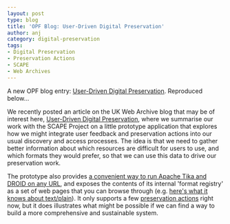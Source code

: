 ```yaml
---
layout: post
type: blog
title: 'OPF Blog: User-Driven Digital Preservation'
author: anj
category: digital-preservation
tags:
- Digital Preservation
- Preservation Actions
- SCAPE
- Web Archives
---
```

<p>
A new OPF blog entry: <a href="http://openpreservation.org/knowledge/blogs/2014/08/28/user-driven-digital-preservation/">User-Driven Digital Preservation</a>. Reproduced below...
</p>
<!--break-->

<p>We recently posted an article on the UK Web Archive blog that may be of interest here, <a class="external" href="http://britishlibrary.typepad.co.uk/webarchive/2014/08/user-driven-digital-preservation-with-interject.html">User-Driven Digital Preservation</a>, where we summarise our work with the SCAPE Project on a little prototype application that explores how we might integrate user feedback and preservation actions into our usual discovery and access processes. The idea is that we need to gather better information about which resources are difficult for users to use, and which formats they would prefer, so that we can use this data to drive our preservation work.</p>
<p>The prototype also provides <a class="external" href="http://www.webarchive.org.uk/interject/inspect/">a convenient way to run Apache Tika and DROID on any URL</a>, and exposes the contents of its internal 'format registry' as a set of web pages that you can browse through (e.g. <a class="external" href="http://www.webarchive.org.uk/interject/types/text/plain">here's what it knows about text/plain</a>). It only supports a few <a class="external" href="http://www.webarchive.org.uk/interject/actions/">preservation actions</a> right now, but it does illustrates what might be possible if we can find a way to build a more comprehensive and sustainable system.</p>
